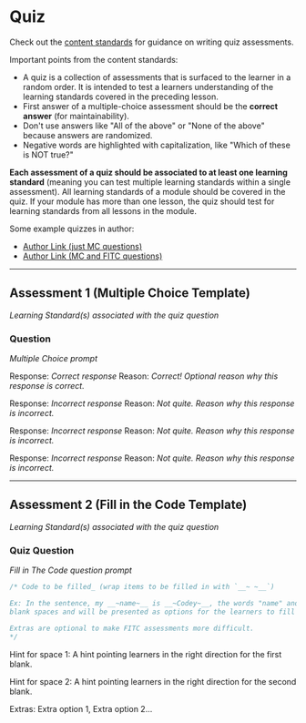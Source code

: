 # Quiz

Check out the [content standards](http://curriculum-documentation.codecademy.com/quizzes/quiz-standards/) for guidance on writing quiz assessments.

Important points from the content standards:

* A quiz is a collection of assessments that is surfaced to the learner in a random order.  It is intended to test a learners understanding of the learning standards covered in the preceding lesson. 
* First answer of a multiple-choice assessment should be the **correct answer** (for maintainability).
* Don't use answers like "All of the above" or "None of the above" because answers are randomized.
* Negative words are highlighted with capitalization, like "Which of these is NOT true?"

**Each assessment of a quiz should be associated to at least one learning standard** (meaning you can test multiple learning standards within a single assessment). All learning standards of a module should be covered in the quiz. If your module has more than one lesson, the quiz should test for learning standards from all lessons in the module.

Some example quizzes in author:

  * [Author Link (just MC questions)](https://author.codecademy.com/content-items/2b53cfa5187ceeb998e56428cc925caa)
  * [Author Link (MC and FITC questions)](https://author.codecademy.com/content-items/76965210f5a4f40c356ae6eadca01f83)

<hr>

## Assessment 1 (Multiple Choice Template)

_Learning Standard(s) associated with the quiz question_

### Question

_Multiple Choice prompt_

Response: _Correct response_
Reason: _Correct! Optional reason why this response is correct._

Response: _Incorrect response_
Reason: _Not quite. Reason why this response is incorrect._

Response: _Incorrect response_
Reason: _Not quite. Reason why this response is incorrect._

Response: _Incorrect response_
Reason: _Not quite. Reason why this response is incorrect._

<hr>

## Assessment 2 (Fill in the Code Template)

_Learning Standard(s) associated with the quiz question_

### Quiz Question

_Fill in The Code question prompt_

```js
/* Code to be filled_ (wrap items to be filled in with `__~ ~__`)

Ex: In the sentence, my __~name~__ is __~Codey~__, the words "name" and "Codey" will be replaced with
blank spaces and will be presented as options for the learners to fill in. The hints below should correspond to the blank spaces in top > bottom, left > right order.

Extras are optional to make FITC assessments more difficult.
*/
```

Hint for space 1: A hint pointing learners in the right direction for the first blank.

Hint for space 2: A hint pointing learners in the right direction for the second blank.

Extras:
Extra option 1, Extra option 2...
